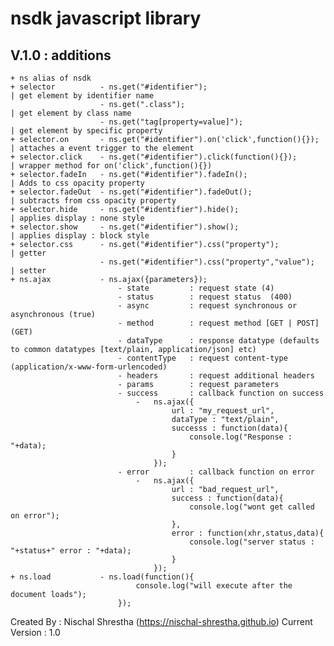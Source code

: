  # nsdk javascript library
 
 ## V.1.0 : additions
 
 	+ ns alias of nsdk
 	+ selector 			- ns.get("#identifier");							| get element by identifier name
 						- ns.get(".class");									| get element by class name
 						- ns.get("tag[property=value]");					| get element by specific property 
 	+ selector.on 		- ns.get("#identifier").on('click',function(){});	| attaches a event trigger to the element
 	+ selector.click	- ns.get("#identifier").click(function(){});		| wrapper method for on('click',function(){})
 	+ selector.fadeIn	- ns.get("#identifier").fadeIn();					| Adds to css opacity property
 	+ selector.fadeOut	- ns.get("#identifier").fadeOut();					| subtracts from css opacity property
 	+ selector.hide 	- ns.get("#identifier").hide();						| applies display : none style
 	+ selector.show 	- ns.get("#identifier").show();						| applies display : block style
 	+ selector.css 		- ns.get("#identifier").css("property"); 			| getter
 						- ns.get("#identifier").css("property","value");	| setter
 	+ ns.ajax			- ns.ajax({parameters});
 							- state 		: request state (4)
 							- status 		: request status  (400)
 							- async 		: request synchronous or asynchronous (true)
 							- method 		: request method [GET | POST] (GET)
 							- dataType 		: response datatype (defaults to common datatypes [text/plain, application/json] etc)
 							- contentType 	: request content-type (application/x-www-form-urlencoded)
 							- headers		: request additional headers
 							- params 		: request parameters
 							- success		: callback function on success
 								-	ns.ajax({
 										url : "my_request_url",
 										dataType : "text/plain",
 										successs : function(data){
 											console.log("Response : "+data);
 									 	}
 								 	});
 							- error 		: callback function on error
 								-	ns.ajax({
 										url : "bad_request_url",
 										success : function(data){
 											console.log("wont get called on error");
 										},
 										error : function(xhr,status,data){
 											console.log("server status : "+status+" error : "+data);
 										}
 								 	});
 	+ ns.load			- ns.load(function(){
 								console.log("will execute after the document loads");
 							});
 
  Created By : Nischal Shrestha (https://nischal-shrestha.github.io)
  Current Version : 1.0
